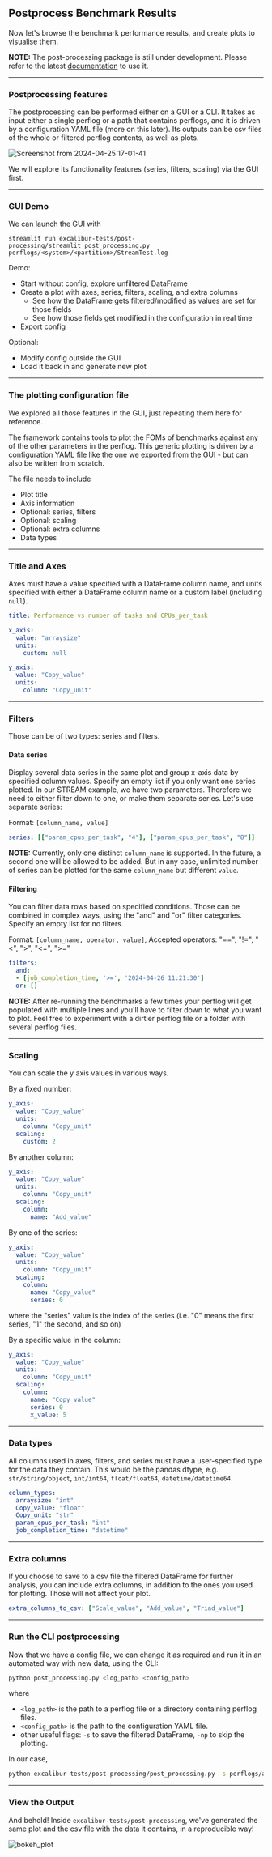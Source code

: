 ## Postprocess Benchmark Results

Now let's browse the benchmark performance results, and create plots to visualise them.

**NOTE:** The post-processing package is still under development. Please refer to the latest [documentation](https://ukri-excalibur.github.io/excalibur-tests/post-processing) to use it.

----

### Postprocessing features 

The postprocessing can be performed either on a GUI or a CLI. It takes as input either a single perflog or a path that contains perflogs, and it is driven by a configuration YAML file (more on this later). Its outputs can be csv files of the whole or filtered perflog contents, as well as plots.

![Screenshot from 2024-04-25 17-01-41](https://hackmd.io/_uploads/HkWxlWOZ0.png)

We will explore its functionality features (series, filters, scaling) via the GUI first.

----

### GUI Demo

We can launch the GUI with

`streamlit run excalibur-tests/post-processing/streamlit_post_processing.py perflogs/<system>/<partition>/StreamTest.log`

Demo:
- Start without config, explore unfiltered DataFrame
- Create a plot with axes, series, filters, scaling, and extra columns
    - See how the DataFrame gets filtered/modified as values are set for those fields
    - See how those fields get modified in the configuration in real time
- Export config

Optional:
- Modify config outside the GUI
- Load it back in and generate new plot

----

### The plotting configuration file

We explored all those features in the GUI, just repeating them here for reference.

The framework contains tools to plot the FOMs of benchmarks against any of the other parameters in the perflog. This generic plotting is driven by a configuration YAML file like the one we exported from the GUI - but can also be written from scratch.

The file needs to include
- Plot title 
- Axis information
- Optional: series, filters
- Optional: scaling
- Optional: extra columns
- Data types

----

### Title and Axes

Axes must have a value specified with a DataFrame column name, and units specified with either a DataFrame column name or a custom label (including `null`).
```yaml
title: Performance vs number of tasks and CPUs_per_task

x_axis:
  value: "arraysize"
  units:
    custom: null

y_axis:
  value: "Copy_value"
  units:
    column: "Copy_unit"
```

----

### Filters

Those can be of two types: series and filters.

#### Data series

Display several data series in the same plot and group x-axis data by specified column values. Specify an empty list if you only want one series plotted. 
In our STREAM example, we have two parameters. Therefore we need to either filter down to one, or make them separate series. Let's use separate series:

Format: `[column_name, value]`
```yaml
series: [["param_cpus_per_task", "4"], ["param_cpus_per_task", "8"]]
```
**NOTE:** Currently, only one distinct `column_name` is supported. In the future, a second one will be allowed to be added. But in any case, unlimited number of series can be plotted for the same `column_name` but different `value`.

#### Filtering

You can filter data rows based on specified conditions. Those can be combined in complex ways, using the "and" and "or" filter categories. Specify an empty list for no filters.

Format: `[column_name, operator, value]`, 
Accepted operators: "==", "!=", "<", ">", "<=", ">="
```yaml
filters:
  and:
  - [job_completion_time, '>=', '2024-04-26 11:21:30']
  or: []
```

**NOTE:** After re-running the benchmarks a few times your perflog will get populated with multiple lines and you'll have to filter down to what you want to plot. Feel free to experiment with a dirtier perflog file or a folder with several perflog files.

----

### Scaling

You can scale the y axis values in various ways.

By a fixed number:
```yaml
y_axis:
  value: "Copy_value"
  units:
    column: "Copy_unit"
  scaling:
    custom: 2
```

By another column:
```yaml
y_axis:
  value: "Copy_value"
  units:
    column: "Copy_unit"
  scaling:
    column:
      name: "Add_value"
```

By one of the series:
```yaml
y_axis:
  value: "Copy_value"
  units:
    column: "Copy_unit"
  scaling:
    column:
      name: "Copy_value"
      series: 0
```
where the "series" value is the index of the series (i.e. "0" means the first series, "1" the second, and so on)

By a specific value in the column:
```yaml
y_axis:
  value: "Copy_value"
  units:
    column: "Copy_unit"
  scaling:
    column:
      name: "Copy_value"
      series: 0
      x_value: 5
```

----

### Data types

All columns used in axes, filters, and series must have a user-specified type for the data they contain. This would be the pandas dtype, e.g. `str/string/object`, `int/int64`, `float/float64`, `datetime/datetime64`.
```yaml
column_types:
  arraysize: "int"
  Copy_value: "float"
  Copy_unit: "str"
  param_cpus_per_task: "int"
  job_completion_time: "datetime"
```

----

### Extra columns

If you choose to save to a csv file the filtered DataFrame for further analysis, you can include extra columns, in addition to the ones you used for plotting. Those will not affect your plot.
```yaml
extra_columns_to_csv: ["Scale_value", "Add_value", "Triad_value"]
```

----

### Run the CLI postprocessing

Now that we have a config file, we can change it as required and run it in an automated way with new data, using the CLI:
```bash
python post_processing.py <log_path> <config_path>
```
where
- `<log_path>` is the path to a perflog file or a directory containing perflog files.
- `<config_path>` is the path to the configuration YAML file.
- other useful flags: `-s` to save the filtered DataFrame, `-np` to skip the plotting.

In our case,
```bash
python excalibur-tests/post-processing/post_processing.py -s perflogs/archer2/compute-node/StreamTest.log ~/Downloads/Plotyplot.yaml
```

----

### View the Output

And behold! Inside `excalibur-tests/post-processing`, we've generated the same plot and the csv file with the data it contains, in a reproducible way!

![bokeh_plot](https://hackmd.io/_uploads/BJbgNxgGA.png)

